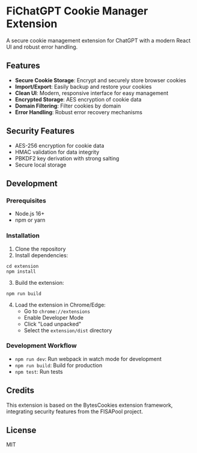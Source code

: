 # FiChatGPT Cookie Manager Extension

A secure cookie management extension for ChatGPT with a modern React UI and robust error handling.

## Features

- **Secure Cookie Storage**: Encrypt and securely store browser cookies
- **Import/Export**: Easily backup and restore your cookies
- **Clean UI**: Modern, responsive interface for easy management
- **Encrypted Storage**: AES encryption of cookie data
- **Domain Filtering**: Filter cookies by domain
- **Error Handling**: Robust error recovery mechanisms

## Security Features

- AES-256 encryption for cookie data
- HMAC validation for data integrity
- PBKDF2 key derivation with strong salting
- Secure local storage

## Development

### Prerequisites

- Node.js 16+
- npm or yarn

### Installation

1. Clone the repository
2. Install dependencies:
```
cd extension
npm install
```

3. Build the extension:
```
npm run build
```

4. Load the extension in Chrome/Edge:
   - Go to `chrome://extensions`
   - Enable Developer Mode
   - Click "Load unpacked"
   - Select the `extension/dist` directory

### Development Workflow

- `npm run dev`: Run webpack in watch mode for development
- `npm run build`: Build for production
- `npm test`: Run tests

## Credits

This extension is based on the BytesCookies extension framework, integrating security features from the FISAPool project.

## License

MIT 